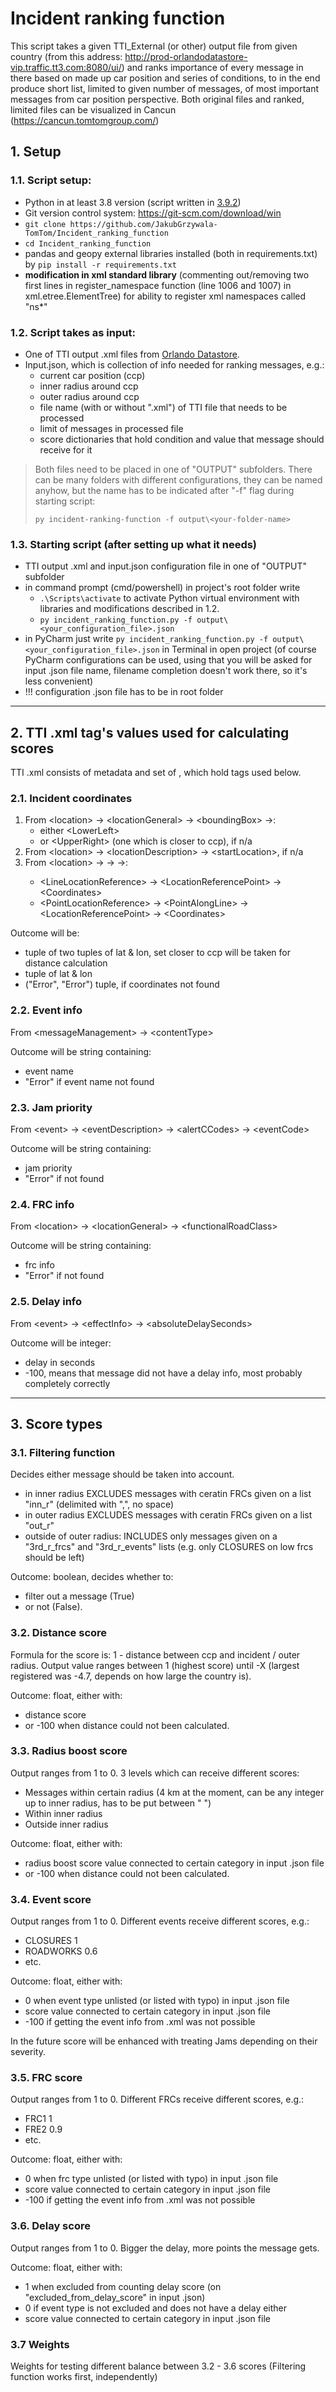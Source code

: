 # Incident ranking function #

This script takes a given TTI_External (or other) output file from given country (from this address: http://prod-orlandodatastore-vip.traffic.tt3.com:8080/ui/) and ranks importance of every message in there 
based on made up car position and series of conditions, to in the end produce short list, limited to given number of messages, of most important
messages from car position perspective.
Both original files and ranked, limited files can be visualized in Cancun (https://cancun.tomtomgroup.com/)

## 1. Setup ##

### 1.1. Script setup: ###
* Python in at least 3.8 version (script written in [3.9.2](https://www.python.org/downloads/release/python-392/))
* Git version control system: https://git-scm.com/download/win
* `git clone https://github.com/JakubGrzywala-TomTom/Incident_ranking_function`
* `cd Incident_ranking_function`
* pandas and geopy external libraries installed (both in requirements.txt) by `pip install -r requirements.txt`
* **modification in xml standard library** (commenting out/removing two first lines in register_namespace function (line 1006 and 1007) in xml.etree.ElementTree) for ability to register xml namespaces called "ns*"

### 1.2. Script takes as input: ###
* One of TTI output .xml files from [Orlando Datastore](http://prod-orlandodatastore-vip.traffic.tt3.com:8080/ui/).   
* Input.json, which is collection of info needed for ranking messages, e.g.:
    * current car position (ccp)
    * inner radius around ccp
    * outer radius around ccp
    * file name (with or without ".xml") of TTI file that needs to be processed
    * limit of messages in processed file
    * score dictionaries that hold condition and value that message should receive for it

>Both files need to be placed in one of "OUTPUT" subfolders. There can be many folders with different configurations, they can be named anyhow, but the name has to be indicated after "-f" flag during starting script:
> 
>`py incident-ranking-function -f output\<your-folder-name>`

### 1.3. Starting script (after setting up what it needs) ###
* TTI output .xml and input.json configuration file in one of "OUTPUT" subfolder
* in command prompt (cmd/powershell) in project's root folder write 
  * `.\Scripts\activate` to activate Python virtual environment with libraries and modifications described in 1.2. 
  * `py incident_ranking_function.py -f output\<your_configuration_file>.json`
* in PyCharm just write `py incident_ranking_function.py -f output\<your_configuration_file>.json` in Terminal in open project
(of course PyCharm configurations can be used, using that you will be asked for input .json file name, filename completion doesn't work there, so it's less convenient)
* !!! configuration .json file has to be in root folder  

___

## 2. TTI .xml tag's values used for calculating scores ##
TTI .xml consists of metadata and set of <trafficMessage>, which hold tags used below.

### 2.1. Incident coordinates ###
1. From \<location\> -> \<locationGeneral\> -> \<boundingBox\> ->:
    * either \<LowerLeft\>
    * or \<UpperRight\> (one which is closer to ccp), if n/a
2. From \<location\> -> \<locationDescription\> -> \<startLocation\>, if n/a
3. From \<location\> -> <OpenLR> -> <XMLLocationReference> ->:
    * \<LineLocationReference\> -> \<LocationReferencePoint\> -> \<Coordinates\>
    * \<PointLocationReference\> -> \<PointAlongLine\> -> \<LocationReferencePoint\> -> \<Coordinates\>

Outcome will be:
* tuple of two tuples of lat & lon, set closer to ccp will be taken for distance calculation
* tuple of lat & lon
* ("Error", "Error") tuple, if coordinates not found

### 2.2. Event info ###
From \<messageManagement\> -> \<contentType\>

Outcome will be string containing:
* event name
* "Error" if event name not found

### 2.3. Jam priority ###
From \<event\> -> \<eventDescription\> -> \<alertCCodes\> -> \<eventCode\>

Outcome will be string containing:
* jam priority
* "Error" if not found

### 2.4. FRC info ###
From \<location\> -> \<locationGeneral\> -> \<functionalRoadClass\>

Outcome will be string containing:
* frc info
* "Error" if not found

### 2.5. Delay info ### 
From \<event\> -> \<effectInfo\> -> \<absoluteDelaySeconds\>

Outcome will be integer:
* delay in seconds
* -100, means that message did not have a delay info, most probably completely correctly

___

## 3. Score types ##
### 3.1. Filtering function ###
Decides either message should be taken into account.
* in inner radius EXCLUDES messages with ceratin FRCs given on a list "inn_r" (delimited with ",", no space)
* in outer radius EXCLUDES messages with ceratin FRCs given on a list "out_r"
* outside of outer radius: INCLUDES only messages given on a "3rd_r_frcs" and  "3rd_r_events" lists (e.g. only CLOSURES on low frcs should be left)

Outcome: boolean, decides whether to:
* filter out a message (True)
* or not (False).

### 3.2. Distance score ###
Formula for the score is: 1 - distance between ccp and incident / outer radius.
Output value ranges between 1 (highest score) until -X (largest registered was -4.7, depends on how large the country is).

Outcome: float, either with:
* distance score
* or -100 when distance could not been calculated. 

### 3.3. Radius boost score ###
Output ranges from 1 to 0.
3 levels which can receive different scores:
* Messages within certain radius (4 km at the moment, can be any integer up to inner radius, has to be put between " ")
* Within inner radius
* Outside inner radius

Outcome: float, either with:
* radius boost score value connected to certain category in input .json file 
* or -100 when distance could not been calculated. 

### 3.4. Event score ###
Output ranges from 1 to 0.
Different events receive different scores, e.g.:
* CLOSURES 1
* ROADWORKS 0.6
* etc.

Outcome: float, either with:
* 0 when event type unlisted (or listed with typo) in input .json file
* score value connected to certain category in input .json file
* -100 if getting the event info from .xml was not possible

In the future score will be enhanced with treating Jams depending on their severity.

### 3.5. FRC score ###
Output ranges from 1 to 0.
Different FRCs receive different scores, e.g.:
* FRC1 1
* FRE2 0.9
* etc.

Outcome: float, either with:
* 0 when frc type unlisted (or listed with typo) in input .json file
* score value connected to certain category in input .json file
* -100 if getting the event info from .xml was not possible

### 3.6. Delay score ###
Output ranges from 1 to 0.
Bigger the delay, more points the message gets.

Outcome: float, either with:
* 1 when excluded from counting delay score (on "excluded_from_delay_score" in input .json)
* 0 if event type is not excluded and does not have a delay either
* score value connected to certain category in input .json file

### 3.7 Weights ###
Weights for testing different balance between 3.2 - 3.6 scores (Filtering function works first, independently)
